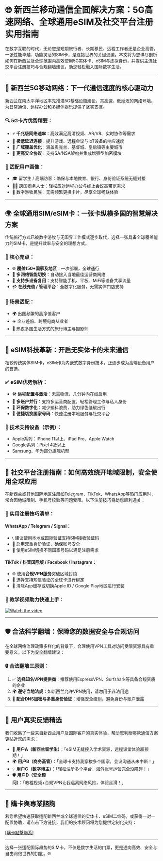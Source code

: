 # 🌐 新西兰移动通信全面解决方案：5G高速网络、全球通用eSIM及社交平台注册实用指南

在数字互联的时代，无论您是短期旅行者、长期移民、远程工作者还是企业高管，一张性能卓越、功能灵活的SIM卡，是连接世界的关键通道。本文将为您详尽剖析如何在新西兰及全球范围内高效使用5G实体卡、eSIM与虚拟身份，并提供主流社交平台注册技巧与合规翻墙建议，助您轻松融入国际数字生活。

---

## 🚀 新西兰5G移动网络：下一代通信速度的核心驱动力

新西兰在南太平洋地区率先推进5G基础设施建设，其高速、低延迟的网络环境，为日常通信、远程办公和多媒体娱乐提供了坚实支撑。

### 🔍 5G卡片优势精要：
- ⚡ **千兆级网络速率**：高效满足高清视频、AR/VR、实时协作等需求
- 🔗 **极低延迟连接**：提升游戏、远程会议与IoT设备的响应速度
- 📡 **广域覆盖优化**：涵盖奥克兰、基督城、皇后镇等主要城市
- 🔐 **更高安全协议**：支持SA/NSA架构并集成增强型加密模块

### 🧠 适配用户画像：
- 🎓 留学生 / 高端访客：确保与本地教育、银行、身份验证系统无缝对接  
- 👩‍💼 跨国商务人士：轻松应对远程办公与线上会议高带宽需求  
- 🧳 数字游牧民族：无需频繁更换卡片，尽享全球畅联体验  

---

## 🌍 全球通用SIM/eSIM卡：一张卡纵横多国的智慧解决方案

传统旅行方式已被数字游牧与无国界工作模式逐步取代，选择一张具备全球覆盖能力的SIM卡，是提升效率与安全的理想方式。

### 🌟 核心亮点：
- 🌐 **覆盖150+国家及地区**：一次部署，全球通行  
- 💼 **多网络智能切换**：自动接入当地最佳运营商网络  
- 🔄 **支持多设备复用**：支持智能手机、平板、MiFi等设备共享流量  
- 💳 **在线充值 / 管理平台**：全数字化服务，无需实体门店支持  

### 💼 场景适配：
- 🌍 出国频繁的高净值客户  
- ✈️ 企业差旅、跨境电商从业者  
- 🎒 热衷多国生活方式的旅行博主与摄影师  

---

## 📲 eSIM科技革新：开启无实体卡的未来通信

相较传统实体SIM卡，eSIM作为内嵌式数字身份技术，正逐步成为高端设备用户的首选。

### ✅ eSIM优势解析：
- 🛠️ **远程配置与激活**：无需物流，几分钟内在线启用  
- 📱 **多账户并行**：支持多运营商配置，轻松管理工作与私人身份  
- 🌱 **环保数字化**：减少塑料浪费，助力绿色低碳出行  
- 💼 **便捷切换国家号码**：快速注册本地服务与社交平台  

### 🔧 技术支持设备（示例）：
- Apple系列：iPhone 11以上、iPad Pro、Apple Watch  
- Google系列：Pixel 4及以上  
- Samsung、华为部分旗舰机型  

---

## 📘 社交平台注册指南：如何高效绕开地域限制，安全使用全球应用

在新西兰或其他国际地区注册如Telegram、TikTok、WhatsApp等热门应用时，常会因地域限制、手机号校验等问题受阻。以下注册技巧将助您顺利通关：

### 📖 实用注册技巧清单：

#### WhatsApp / Telegram / Signal：
- 📞 建议使用本地或国际验证支持SIM接收验证码  
- 🔐 启用双重身份验证，确保账号安全  
- 🧠 使用eSIM切换不同国家号码以满足注册需求  

#### TikTok / 抖音国际版 / Facebook / Instagram：
- 🌐 使用**合规VPN服务**突破区域封锁  
- 📱 选择支持短信验证的全球卡进行绑定  
- 🎯 清除App缓存或切换Apple ID / Google Play地区进行安装  

### 🎥 教学视频助力快速上手：

[![Watch the video](https://img.youtube.com/vi/3enjqtwfZPw/hqdefault.jpg)](https://www.youtube.com/watch?v=3enjqtwfZPw)

---

## 🛡️ 合法科学翻墙：保障您的数据安全与合规访问

在全球网络治理政策多样化的背景下，合理使用VPN工具对访问受限资源具有重要意义。以下为安全翻墙建议：

### 🔒 合法翻墙三原则：
1. ✅ **选择知名VPN提供商**：推荐使用ExpressVPN、Surfshark等具备合规资质的企业  
2. 🌍 **遵守当地法规**：如新西兰允许VPN使用，请勿用于非法用途  
3. 🧩 **配合DNS加密与多重身份验证**：增强安全级别，避免身份与账户泄露  

---

## 💬 用户真实反馈精选

我们收集了一些来自新西兰用户及国际客户的真实体验，帮助您判断哪款通信方案更贴近您的需求：

- 🌟 **用户A（新西兰留学生）**：「eSIM无缝接入学术资源，远程课堂体验超预期！」  
- 🌍 **用户B（商务高管）**：「全球卡支持我穿梭多个国家，会议沟通从未中断！」  
- 💡 **用户C（数字博主）**：「轻松注册多个平台，海外账号运营完全没障碍！」  
- 🛡️ **用户D（安全顾问）**：「教程视频+合规VPN让我远离网络风险，体验丝滑！」

---

## 🔗 購卡與專業諮詢

若您希望快速获取适配新西兰或全球通信的实体卡、eSIM二维码，或获得一对一配置协助，请点击下方链接，我们的技术顾问将为您提供定制化支持：

[[購卡點擊聯系](https://t.me/s/esim1088)]

---

选择一张适配国际趋势的SIM卡，不仅是数字生活的门票，更是通向高效、安全与自由网络世界的钥匙。🌐
